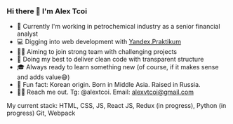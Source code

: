 ### Hi there 👋 I'm Alex Tcoi

- 💼 Currently I'm working in petrochemical industry as a senior financial analyst
- 💻 Digging into web development with [Yandex.Praktikum](https://praktikum.yandex.ru)
- ✊🏻 Aiming to join strong team with challenging projects
- 🤯 Doing my best to deliver clean code with transparent structure
- 🎓 Always ready to learn something new (of course, if it makes sense and adds value😅)
- 👀 Fun fact: Korean origin. Born in Middle Asia. Raised in Russia.
- ✍🏻 Reach me out. Tg: @alextcoi. Email: alexvtcoi@gmail.com
      
My current stack: HTML, CSS, JS, React JS, Redux (in progress), Python (in progress) Git, Webpack
